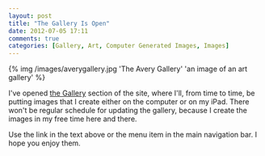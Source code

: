 ```yaml
---
layout: post
title: "The Gallery Is Open"
date: 2012-07-05 17:11
comments: true
categories: [Gallery, Art, Computer Generated Images, Images]
---
```


{% img /images/averygallery.jpg 'The Avery Gallery' 'an image of an art gallery' %}

I've opened [the Gallery](http://daniel-avery.com/gallery/) section of the site, where I'll, from time to time, be putting images that I create either on the computer or on my iPad.  There won't be regular schedule for updating the gallery, because I create the images in my free time here and there. 

Use the link in the text above or the menu item in the main navigation bar. I hope you enjoy them. 